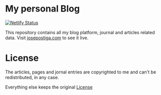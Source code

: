 # My personal Blog

[![Netlify Status](https://api.netlify.com/api/v1/badges/c483ba45-29df-4131-9b3e-31df48932e35/deploy-status)](https://app.netlify.com/sites/josepostiga/deploys)

This repository contains all my blog platform, journal and articles related data. Visit [josepostiga.com](https://josepostiga.com) to see it live.

# License

The articles, pages and jornal entries are copyrighted to me and can't be redistributed, in any case.

Everything else keeps the original [License](./LICENSE.txt)

